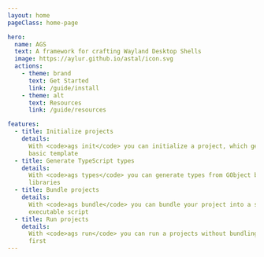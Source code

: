 ```yaml
---
layout: home
pageClass: home-page

hero:
  name: AGS
  text: A framework for crafting Wayland Desktop Shells
  image: https://aylur.github.io/astal/icon.svg
  actions:
    - theme: brand
      text: Get Started
      link: /guide/install
    - theme: alt
      text: Resources
      link: /guide/resources

features:
  - title: Initialize projects
    details:
      With <code>ags init</code> you can initialize a project, which generates a
      basic template
  - title: Generate TypeScript types
    details:
      With <code>ags types</code> you can generate types from GObject based
      libraries
  - title: Bundle projects
    details:
      With <code>ags bundle</code> you can bundle your project into a single
      executable script
  - title: Run projects
    details:
      With <code>ags run</code> you can run a projects without bundling them
      first
---
```


<!--TODO: add a few screenshots of desktops-->

<style>
:root {
  --vp-home-hero-name-color: transparent;
  --vp-home-hero-name-background: -webkit-linear-gradient(120deg, var(--vp-c-purple-3), var(--vp-c-brand-3));

  --vp-home-hero-image-background-image: linear-gradient(-45deg, var(--vp-c-purple-3), var(--vp-c-brand-3));
  --vp-home-hero-image-filter: blur(44px);
}

:root {
  --overlay-gradient: color-mix(in srgb, var(--vp-c-brand-1), transparent 55%);
}

.dark {
  --overlay-gradient: color-mix(in srgb, var(--vp-c-brand-1), transparent 85%);
}

.home-page {
  background:
    linear-gradient(215deg, var(--overlay-gradient), transparent 40%),
    radial-gradient(var(--overlay-gradient), transparent 40%) no-repeat -60vw -40vh / 105vw 200vh,
    radial-gradient(var(--overlay-gradient), transparent 65%) no-repeat 50% calc(100% + 20rem) / 60rem 30rem;

  .VPFeature code {
    background-color: var(--vp-code-line-highlight-color);
    color: var(--vp-code-color);
    padding: 2px;
    border-radius: 4px;
    padding: 3px 6px;
  }

  .VPFooter {
    background-color: transparent !important;
    border: none;
  }

  .VPNavBar:not(.top) {
    background-color: transparent !important;
    -webkit-backdrop-filter: blur(16px);
    backdrop-filter: blur(16px);

    div.divider {
      display: none;
    }
  }
}

@media (min-width: 640px) {
  :root {
    --vp-home-hero-image-filter: blur(56px);
  }
}

@media (min-width: 960px) {
  :root {
    --vp-home-hero-image-filter: blur(68px);
  }
}
</style>
